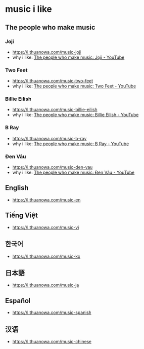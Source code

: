 # music i like

## The people who make music

### Joji

- https://l.thuanowa.com/music-joji
- why i like:  [The people who make music: Joji - YouTube](https://youtu.be/AzlP_8Nwywg)

### Two Feet

- https://l.thuanowa.com/music-two-feet
- why i like: [The people who make music: Two Feet - YouTube](https://youtu.be/CYGblLL0huI)

### Billie Eilish

- https://l.thuanowa.com/music-billie-eilish
- why i like: [The people who make music: Billie Eilish - YouTube](https://youtu.be/4g1AubS6O2c)

### B Ray

- https://l.thuanowa.com/music-b-ray
- why i like:  [The people who make music: B Ray - YouTube](https://youtu.be/GDsZvdZ-7oA)

### Đen Vâu

- https://l.thuanowa.com/music-den-vau
- why i like: [The people who make music: Đen Vâu - YouTube](https://youtu.be/IbC8kOidE90)

## English

- https://l.thuanowa.com/music-en

## Tiếng Việt

- https://l.thuanowa.com/music-vi

## 한국어

- https://l.thuanowa.com/music-ko

## 日本語

- https://l.thuanowa.com/music-ja

## Español

- https://l.thuanowa.com/music-spanish

## 汉语

- https://l.thuanowa.com/music-chinese